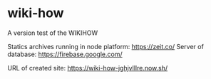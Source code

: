 # wiki-how
A version test of the WIKIHOW

Statics archives running in node platform: https://zeit.co/
Server of database: https://firebase.google.com/

URL of created site: https://wiki-how-jghjvlllre.now.sh/
